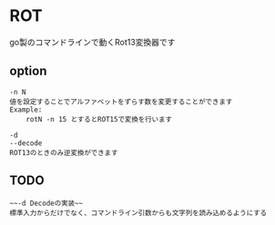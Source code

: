 # ROT
go製のコマンドラインで動くRot13変換器です

## option
    -n N
    値を設定することでアルファベットをずらす数を変更することができます
    Example:
        rotN -n 15 とするとROT15で変換を行います

    -d
    --decode
    ROT13のときのみ逆変換ができます
        
## TODO
    ~~-d Decodeの実装~~
    標準入力からだけでなく、コマンドライン引数からも文字列を読み込めるようにする

